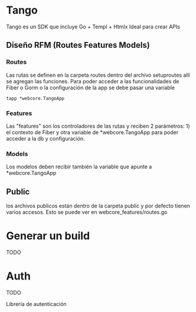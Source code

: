 # Tango

Tango es un SDK que incluye Go + Templ + Htmlx
Ideal para crear APIs

## Diseño RFM (Routes Features Models)

### Routes

Las rutas se definen en la carpeta routes dentro del archivo setuproutes allí se agregan las funciones. Para poder acceder a las funcionalidades de Fiber o Gorm o la configuración de la app se debe pasar una variable

    tapp *webcore.TangoApp

### Features

Las "features" son los controladores de las rutas y reciben 2 parámetros: 1) el contexto de Fiber y otra variable de *webcore.TangoApp para poder acceder a la db y configuración.

### Models

Los modelos deben recibir también la variable que apunte a *webcore.TangoApp

## Public

los archivos publicos están dentro de la carpeta public y por defecto tienen varios accesos. Esto se puede ver en webcore_features/routes.go



# Generar un build

TODO

# Auth

TODO

Librería de autenticación